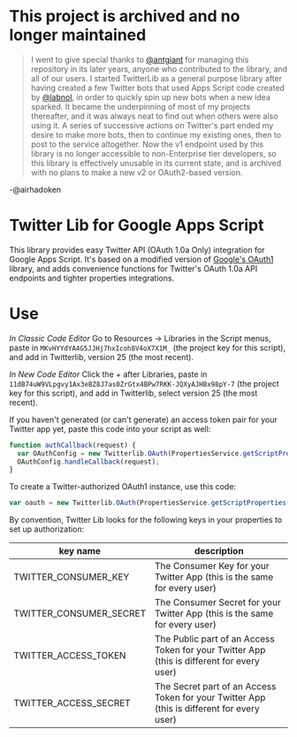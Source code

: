 # This project is archived and no longer maintained

> I went to give special thanks to [@antgiant](https://github.com/antgiant) for managing this repository in its later years, anyone who contributed to the library, and all of our users.  I started TwitterLib as a general purpose library after having created a few Twitter bots that used Apps Script code created by [@labnol](https://github.com/labnol), in order to quickly spin up new bots when a new idea sparked.  It became the underpinning of most of my projects thereafter, and it was always neat to find out when others were also using it.  A series of successive actions on Twitter's part ended my desire to make more bots, then to continue my existing ones, then to post to the service altogether.  Now the v1 endpoint used by this library is no longer accessible to non-Enterprise tier developers, so this library is effectively unusable in its current state, and is archived with no plans to make a new v2 or OAuth2-based version.

-@airhadoken

# Twitter Lib for Google Apps Script

This library provides easy Twitter API (OAuth 1.0a Only) integration for Google Apps Script.  It's based on a modified version of [Google's OAuth1](https://github.com/googlesamples/apps-script-oauth1) library, and adds convenience functions for Twitter's OAuth 1.0a API endpoints and tighter properties integrations.

# Use

*In Classic Code Editor*
Go to Resources -> Libraries in the Script menus, 
paste in `MKvHYYdYA4G5JJHj7hxIcoh8V4oX7X1M_` (the project key for this script),
and add in Twitterlib, version 25 (the most recent).  

*In New Code Editor*
Click the + after Libraries, paste in `11dB74uW9VLpgvy1Ax3eBZ8J7as0ZrGtx4BPw7RKK-JQXyAJHBx98pY-7` (the project key for this script),
and add in Twitterlib, select version 25 (the most recent).  

If you haven't generated (or can't generate) an access token pair for your Twitter app yet,
paste this code into your script as well:

```javascript
function authCallback(request) {
  var OAuthConfig = new Twitterlib.OAuth(PropertiesService.getScriptProperties());
  OAuthConfig.handleCallback(request);
}
```

To create a Twitter-authorized OAuth1 instance, use this code:
```javascript
var oauth = new Twitterlib.OAuth(PropertiesService.getScriptProperties());
```

By convention, Twitter Lib looks for the following keys in your properties to set up authorization:

|key name|description|
|--------|--------------|
|TWITTER\_CONSUMER\_KEY|The Consumer Key for your Twitter App (this is the same for every user)|
|TWITTER\_CONSUMER\_SECRET|The Consumer Secret for your Twitter App (this is the same for every user)|
|TWITTER\_ACCESS\_TOKEN|The Public part of an Access Token for your Twitter App (this is different for every user)|
|TWITTER\_ACCESS\_SECRET|The Secret part of an Access Token for your Twitter App (this is different for every user)|

